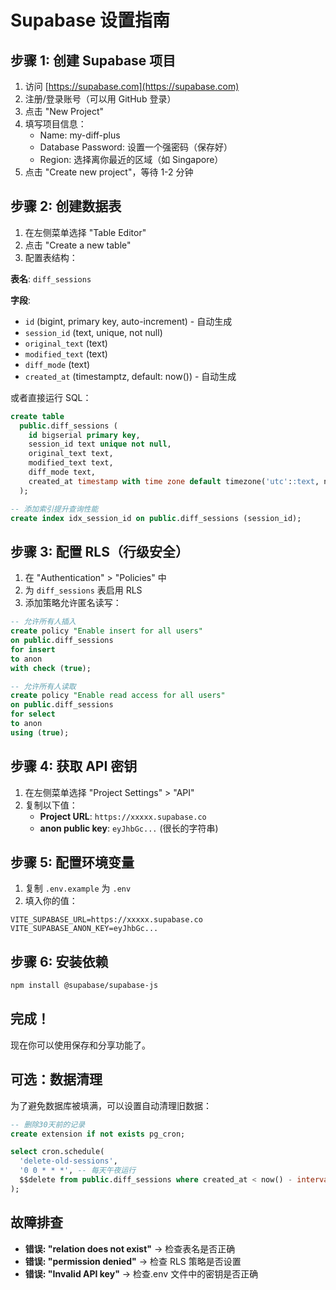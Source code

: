 # Supabase 设置指南

## 步骤 1: 创建 Supabase 项目

1. 访问 [https://supabase.com](https://supabase.com)
2. 注册/登录账号（可以用 GitHub 登录）
3. 点击 "New Project"
4. 填写项目信息：
   - Name: my-diff-plus
   - Database Password: 设置一个强密码（保存好）
   - Region: 选择离你最近的区域（如 Singapore）
5. 点击 "Create new project"，等待 1-2 分钟

## 步骤 2: 创建数据表

1. 在左侧菜单选择 "Table Editor"
2. 点击 "Create a new table"
3. 配置表结构：

**表名**: `diff_sessions`

**字段**:

- `id` (bigint, primary key, auto-increment) - 自动生成
- `session_id` (text, unique, not null)
- `original_text` (text)
- `modified_text` (text)
- `diff_mode` (text)
- `created_at` (timestamptz, default: now()) - 自动生成

或者直接运行 SQL：

```sql
create table
  public.diff_sessions (
    id bigserial primary key,
    session_id text unique not null,
    original_text text,
    modified_text text,
    diff_mode text,
    created_at timestamp with time zone default timezone('utc'::text, now()) not null
  );

-- 添加索引提升查询性能
create index idx_session_id on public.diff_sessions (session_id);
```

## 步骤 3: 配置 RLS（行级安全）

1. 在 "Authentication" > "Policies" 中
2. 为 `diff_sessions` 表启用 RLS
3. 添加策略允许匿名读写：

```sql
-- 允许所有人插入
create policy "Enable insert for all users"
on public.diff_sessions
for insert
to anon
with check (true);

-- 允许所有人读取
create policy "Enable read access for all users"
on public.diff_sessions
for select
to anon
using (true);
```

## 步骤 4: 获取 API 密钥

1. 在左侧菜单选择 "Project Settings" > "API"
2. 复制以下值：
   - **Project URL**: `https://xxxxx.supabase.co`
   - **anon public key**: `eyJhbGc...` (很长的字符串)

## 步骤 5: 配置环境变量

1. 复制 `.env.example` 为 `.env`
2. 填入你的值：

```env
VITE_SUPABASE_URL=https://xxxxx.supabase.co
VITE_SUPABASE_ANON_KEY=eyJhbGc...
```

## 步骤 6: 安装依赖

```bash
npm install @supabase/supabase-js
```

## 完成！

现在你可以使用保存和分享功能了。

## 可选：数据清理

为了避免数据库被填满，可以设置自动清理旧数据：

```sql
-- 删除30天前的记录
create extension if not exists pg_cron;

select cron.schedule(
  'delete-old-sessions',
  '0 0 * * *', -- 每天午夜运行
  $$delete from public.diff_sessions where created_at < now() - interval '30 days'$$
);
```

## 故障排查

- **错误: "relation does not exist"** → 检查表名是否正确
- **错误: "permission denied"** → 检查 RLS 策略是否设置
- **错误: "Invalid API key"** → 检查.env 文件中的密钥是否正确
